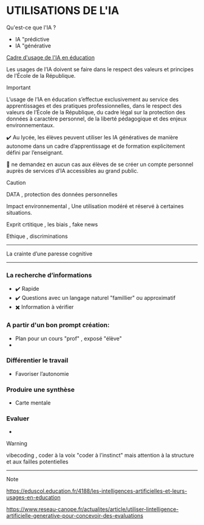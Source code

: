 # UTILISATIONS DE L'IA

Qu'est-ce que l'IA ? 
* IA "prédictive
* IA "générative

[Cadre d'usage de l'IA en éducation](https://www.education.gouv.fr/cadre-d-usage-de-l-ia-en-education-450647?actId=~av10zt61vVG7SfYyASTH5UuOSCi22VrBuxtcQ0ETwB-7u9YBHObe-UsJj93PjYTqSeMZAW_ZJf-eFWgSUldGlc5m6ZLyXvok41X1THkG36gMcdaloJYTpSA%3D%3D&actCampaignType=CAMPAIGN_MAIL&actSource=539279) 

Les usages de l’IA doivent se faire dans le respect des valeurs et principes de l’École de la République.

> [!IMPORTANT]
> L’usage de l’IA en éducation s’effectue exclusivement au service des apprentissages et des pratiques professionnelles, dans le respect des valeurs de l’École de la République, du cadre légal sur la protection des données à caractère personnel, de la liberté pédagogique et des enjeux environnementaux.
> 
> ✔️ Au lycée, les élèves peuvent utiliser les IA génératives de manière autonome dans un cadre d’apprentissage et de formation explicitement défini par l’enseignant.
>
> 🚩 ne demandez en aucun cas aux élèves de se créer un compte personnel auprès de services d’IA accessibles au grand public.


> [!CAUTION]
> DATA ,  protection des données personnelles
> 
> Impact environnemental , Une utilisation modéré et réservé à certaines situations.
>
> Exprit crtitique , les biais , fake news
> 
> Ethique , discriminations

------
 La crainte d’une paresse cognitive

------

### La recherche d’informations 
  * ✔️ Rapide
  * ✔️ Questions avec un langage naturel "famillier" ou approximatif
  * ✖️ Information à vérifier 


### A partir d'un bon prompt création:
 * Plan pour un cours "prof" , exposé "élève"
 * 
   
### Différentier le travail
 * Favoriser l’autonomie  

### Produire une synthèse
 * Carte mentale


### Evaluer
* 

> [!Warning]
>
> vibecoding , coder à la voix "coder à l’instinct" mais attention à la structure et aux failles potentielles


------

> [!NOTE]
> https://eduscol.education.fr/4188/les-intelligences-artificielles-et-leurs-usages-en-education
>
> https://www.reseau-canope.fr/actualites/article/utiliser-lintelligence-artificielle-generative-pour-concevoir-des-evaluations
